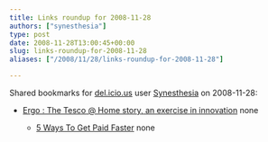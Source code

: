 ```yaml
---
title: Links roundup for 2008-11-28
authors: ["synesthesia"]
type: post
date: 2008-11-28T13:00:45+00:00
slug: links-roundup-for-2008-11-28 
aliases: ["/2008/11/28/links-roundup-for-2008-11-28"]

---
```

Shared bookmarks for [del.icio.us][1] user [Synesthesia][2] on 2008-11-28:

  * [Ergo : The Tesco @ Home story, an exercise in innovation][3] 
    none</li> 
    
      * [5 Ways To Get Paid Faster][4] 
        none</li> </ul>

 [1]: https://del.icio.us/
 [2]: https://del.icio.us/synesthesia
 [3]: https://blogs.conchango.com/pauldawson/archive/2008/11/19/the-tesco-home-story-an-exercise-in-innovation.aspx
 [4]: https://businessbrickyard.com/blog/2008/11/5-ways-to-get-paid-faster